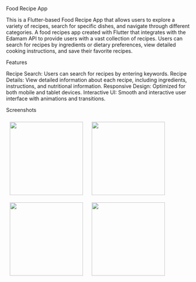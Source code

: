 Food Recipe App

This is a Flutter-based Food Recipe App that allows users to explore a variety of recipes, search for specific dishes, and navigate through different categories. A food recipes app created with Flutter that integrates with the Edamam API to provide users with a vast collection of recipes. Users can search for recipes by ingredients or dietary preferences, view detailed cooking instructions, and save their favorite recipes.
  

Features

Recipe Search: Users can search for recipes by entering keywords.
Recipe Details: View detailed information about each recipe, including ingredients, instructions, and nutritional information.
Responsive Design: Optimized for both mobile and tablet devices.
Interactive UI: Smooth and interactive user interface with animations and transitions.


Screenshots

<div style="padding: 10px; display: inline-block;">
  <img src="https://github.com/user-attachments/assets/d8dde6ed-eeac-4143-86d1-b70e6d3d4c80" width="200">
</div>
<div style="padding: 10px; display: inline-block;">
  <img src="https://github.com/user-attachments/assets/23cdd786-e17a-4f79-a2c1-e49ceac68f12" width="200">
</div>
<div style="padding: 10px; display: inline-block;">
  <img src="https://github.com/user-attachments/assets/23c313c9-3aaf-4113-838f-4b8e2cdbea3a" width="200">
</div>
<div style="padding: 10px; display: inline-block;">
  <img src="https://github.com/user-attachments/assets/00fc966f-994d-481a-a00a-c817bc452a82" width="200">
</div>
